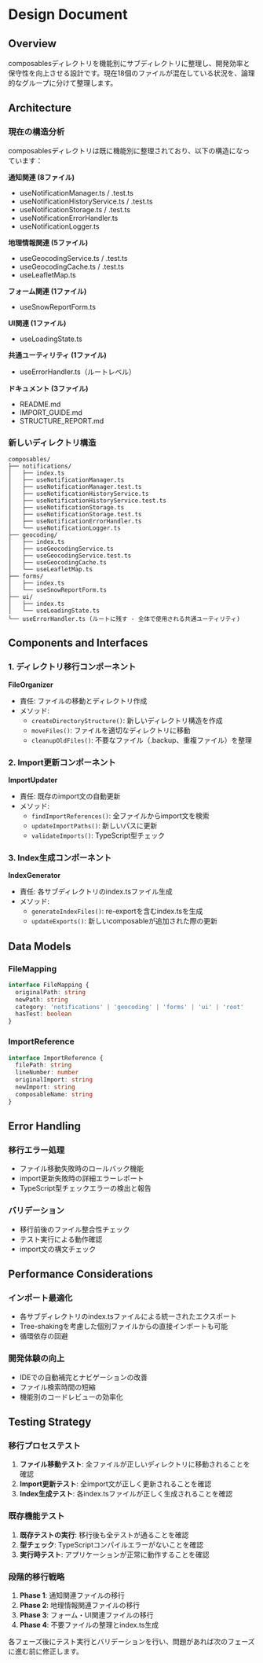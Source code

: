 # Design Document

## Overview

composablesディレクトリを機能別にサブディレクトリに整理し、開発効率と保守性を向上させる設計です。現在18個のファイルが混在している状況を、論理的なグループに分けて整理します。

## Architecture

### 現在の構造分析

composablesディレクトリは既に機能別に整理されており、以下の構造になっています：

**通知関連 (8ファイル)**
- useNotificationManager.ts / .test.ts
- useNotificationHistoryService.ts / .test.ts  
- useNotificationStorage.ts / .test.ts
- useNotificationErrorHandler.ts
- useNotificationLogger.ts

**地理情報関連 (5ファイル)**
- useGeocodingService.ts / .test.ts
- useGeocodingCache.ts / .test.ts
- useLeafletMap.ts

**フォーム関連 (1ファイル)**
- useSnowReportForm.ts

**UI関連 (1ファイル)**
- useLoadingState.ts

**共通ユーティリティ (1ファイル)**
- useErrorHandler.ts（ルートレベル）

**ドキュメント (3ファイル)**
- README.md
- IMPORT_GUIDE.md
- STRUCTURE_REPORT.md

### 新しいディレクトリ構造

```
composables/
├── notifications/
│   ├── index.ts
│   ├── useNotificationManager.ts
│   ├── useNotificationManager.test.ts
│   ├── useNotificationHistoryService.ts
│   ├── useNotificationHistoryService.test.ts
│   ├── useNotificationStorage.ts
│   ├── useNotificationStorage.test.ts
│   ├── useNotificationErrorHandler.ts
│   └── useNotificationLogger.ts
├── geocoding/
│   ├── index.ts
│   ├── useGeocodingService.ts
│   ├── useGeocodingService.test.ts
│   ├── useGeocodingCache.ts
│   └── useLeafletMap.ts
├── forms/
│   ├── index.ts
│   └── useSnowReportForm.ts
├── ui/
│   ├── index.ts
│   └── useLoadingState.ts
└── useErrorHandler.ts (ルートに残す - 全体で使用される共通ユーティリティ)
```

## Components and Interfaces

### 1. ディレクトリ移行コンポーネント

**FileOrganizer**
- 責任: ファイルの移動とディレクトリ作成
- メソッド:
  - `createDirectoryStructure()`: 新しいディレクトリ構造を作成
  - `moveFiles()`: ファイルを適切なディレクトリに移動
  - `cleanupOldFiles()`: 不要なファイル（.backup、重複ファイル）を整理

### 2. Import更新コンポーネント

**ImportUpdater**
- 責任: 既存のimport文の自動更新
- メソッド:
  - `findImportReferences()`: 全ファイルからimport文を検索
  - `updateImportPaths()`: 新しいパスに更新
  - `validateImports()`: TypeScript型チェック

### 3. Index生成コンポーネント

**IndexGenerator**
- 責任: 各サブディレクトリのindex.tsファイル生成
- メソッド:
  - `generateIndexFiles()`: re-exportを含むindex.tsを生成
  - `updateExports()`: 新しいcomposableが追加された際の更新

## Data Models

### FileMapping
```typescript
interface FileMapping {
  originalPath: string
  newPath: string
  category: 'notifications' | 'geocoding' | 'forms' | 'ui' | 'root'
  hasTest: boolean
}
```

### ImportReference
```typescript
interface ImportReference {
  filePath: string
  lineNumber: number
  originalImport: string
  newImport: string
  composableName: string
}
```

## Error Handling

### 移行エラー処理
- ファイル移動失敗時のロールバック機能
- import更新失敗時の詳細エラーレポート
- TypeScript型チェックエラーの検出と報告

### バリデーション
- 移行前後のファイル整合性チェック
- テスト実行による動作確認
- import文の構文チェック

## Performance Considerations

### インポート最適化
- 各サブディレクトリのindex.tsファイルによる統一されたエクスポート
- Tree-shakingを考慮した個別ファイルからの直接インポートも可能
- 循環依存の回避

### 開発体験の向上
- IDEでの自動補完とナビゲーションの改善
- ファイル検索時間の短縮
- 機能別のコードレビューの効率化

## Testing Strategy

### 移行プロセステスト
1. **ファイル移動テスト**: 全ファイルが正しいディレクトリに移動されることを確認
2. **Import更新テスト**: 全import文が正しく更新されることを確認
3. **Index生成テスト**: 各index.tsファイルが正しく生成されることを確認

### 既存機能テスト
1. **既存テストの実行**: 移行後も全テストが通ることを確認
2. **型チェック**: TypeScriptコンパイルエラーがないことを確認
3. **実行時テスト**: アプリケーションが正常に動作することを確認

### 段階的移行戦略
1. **Phase 1**: 通知関連ファイルの移行
2. **Phase 2**: 地理情報関連ファイルの移行  
3. **Phase 3**: フォーム・UI関連ファイルの移行
4. **Phase 4**: 不要ファイルの整理とindex.ts生成

各フェーズ後にテスト実行とバリデーションを行い、問題があれば次のフェーズに進む前に修正します。